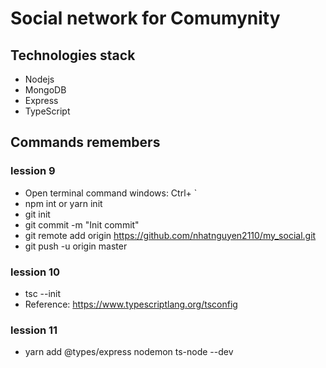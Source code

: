 # Social network for Comumynity

## Technologies stack

- Nodejs
- MongoDB
- Express
- TypeScript

## Commands remembers

### lession 9

- Open terminal command windows: Ctrl+ `
- npm int or yarn init
- git init
- git commit -m "Init commit"
- git remote add origin https://github.com/nhatnguyen2110/my_social.git
- git push -u origin master

### lession 10

- tsc --init
- Reference: https://www.typescriptlang.org/tsconfig

### lession 11

- yarn add @types/express nodemon ts-node --dev
